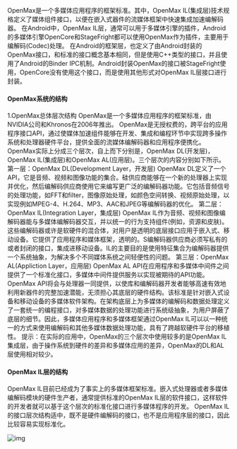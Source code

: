 OpenMax是一个多媒体应用程序的框架标准。其中，OpenMax IL(集成层)技术规格定义了媒体组件接口，以便在嵌入式器件的流媒体框架中快速集成加速编解码器。
在Android中，OpenMax IL层，通常可以用于多媒体引擎的插件，Android的多媒体引擎OpenCore和StageFright都可以使用OpenMax作为插件，主要用于编解码(Codec)处理。
在Android的框架层，也定义了由Android封装的OpenMax接口，和标准的接口概念基本相同，但是使用C++类型的接口，并且使用了Android的Binder IPC机制。Android封装OpenMax的接口被StageFright使用，OpenCore没有使用这个接口，而是使用其他形式对OpenMax IL层接口进行封装。
#### OpenMax系统的结构
1.OpenMax总体层次结构
OpenMax是一个多媒体应用程序的框架标准，由NVIDIA公司和Khronos在2006年推出。
OpenMax是无授权费的，跨平台的应用程序接口API，通过使媒体加速组件能够在开发、集成和编程环节中实现跨多操作系统和处理器硬件平台，提供全面的流媒体编解码器和应用程序便携化。
OpenMax实际上分成三个层次，自上而下分别是，OpenMax DL(开发层)，OpenMax IL(集成层)和OpenMax AL(应用层)。三个层次的内容分别如下所示。
第一层：OpenMax DL(Development Layer，开发层)
OpenMax DL定义了一个API，它是音频、视频和图像功能的集合。硅供应商能够在一个新的处理器上实现并优化，然后编解码供应商使用它来编写更广泛的编解码器功能。它包括音频信号的处理功能，如FFT和filter，图像原始处理，如颜色空间转换、视频原始处理，以实现例如MPEG-4、H.264、MP3、AAC和JPEG等编解码器的优化。
第二层：OpenMax IL(Integration Layer，集成层)
OpenMax IL作为音频、视频和图像编解码器能与多媒体编解码器交互，并以统一的行为支持组件(例如，资源和皮肤)。这些编解码器或许是软硬件的混合体，对用户是透明的底层接口应用于嵌入式、移动设备。它提供了应用程序和媒体框架，透明的。S编解码器供应商必须写私有的或者封闭的接口，集成进移动设备。IL的主要目的是使用特征集合为编解码器提供一个系统抽象，为解决多个不同媒体系统之间轻便性的问题。
第三层：OpenMax AL(Appliction Layer，应用层)
OpenMax AL API在应用程序和多媒体中间件之间提供了一个标准化接口，多媒体中间件提供服务以实现被期待的API功能。
OpenMax API将会与处理器一同提供，以使库和编解码器开发者能够高速有效地利用新器件的完整加速潜能，无须担心其底层的硬件结构。该标准是针对嵌入式设备和移动设备的多媒体软件架构。在架构底层上为多媒体的编解码和数据处理定义了一套统一的编程接口，对多媒体数据的处理功能进行系统级抽象，为用户屏蔽了底层的细节。因此，多媒体应用程序和多媒体框架通过OpenMax IL可以以一种统一的方式来使用编解码和其他多媒体数据处理功能，具有了跨越软硬件平台的移植性。
提示：在实际的应用中，OpenMax的三个层次中使用较多的是OpenMax IL集成层，由于操作系统到硬件的差异和多媒体应用的差异，OpenMax的DL和AL层使用相对较少。
#### OpenMax IL层的结构
OpenMax IL目前已经成为了事实上的多媒体框架标准。嵌入式处理器或者多媒体 编解码模块的硬件生产者，通常提供标准的OpenMax IL层的软件接口，这样软件的开发者就可以基于这个层次的标准化接口进行多媒体程序的开发。
OpenMax IL的接口层次结构适中，既不是硬件编解码的接口，也不是应用程序层的接口，因此比较容易实现标准化。

![img](http://emanual.github.io/md-android/img/media_media/10_media.jpg) 